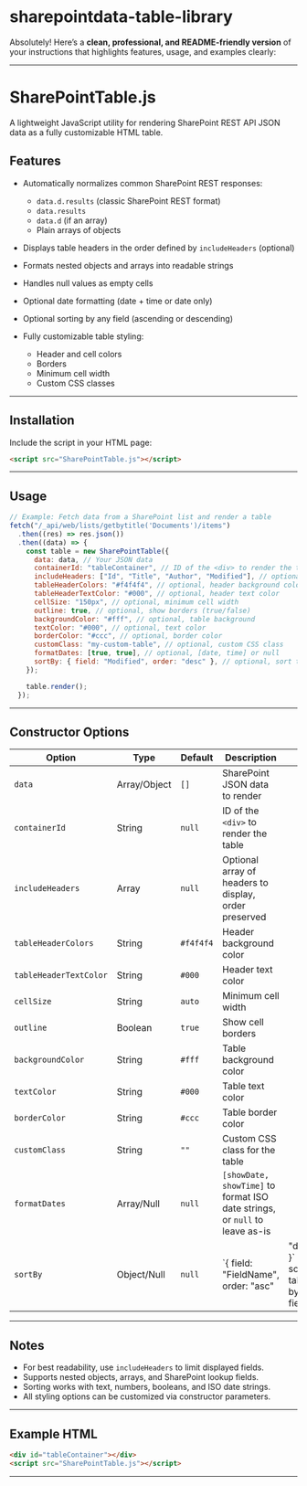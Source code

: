 # sharepointdata-table-library

Absolutely! Here’s a **clean, professional, and README-friendly version** of your instructions that highlights features, usage, and examples clearly:

---

# SharePointTable.js

A lightweight JavaScript utility for rendering SharePoint REST API JSON data as a fully customizable HTML table.

## Features

- Automatically normalizes common SharePoint REST responses:

  - `data.d.results` (classic SharePoint REST format)
  - `data.results`
  - `data.d` (if an array)
  - Plain arrays of objects

- Displays table headers in the order defined by `includeHeaders` (optional)
- Formats nested objects and arrays into readable strings
- Handles null values as empty cells
- Optional date formatting (date + time or date only)
- Optional sorting by any field (ascending or descending)
- Fully customizable table styling:

  - Header and cell colors
  - Borders
  - Minimum cell width
  - Custom CSS classes

---

## Installation

Include the script in your HTML page:

```html
<script src="SharePointTable.js"></script>
```

---

## Usage

```javascript
// Example: Fetch data from a SharePoint list and render a table
fetch("/_api/web/lists/getbytitle('Documents')/items")
  .then((res) => res.json())
  .then((data) => {
    const table = new SharePointTable({
      data: data, // Your JSON data
      containerId: "tableContainer", // ID of the <div> to render the table
      includeHeaders: ["Id", "Title", "Author", "Modified"], // optional, specify header order
      tableHeaderColors: "#f4f4f4", // optional, header background color
      tableHeaderTextColor: "#000", // optional, header text color
      cellSize: "150px", // optional, minimum cell width
      outline: true, // optional, show borders (true/false)
      backgroundColor: "#fff", // optional, table background
      textColor: "#000", // optional, text color
      borderColor: "#ccc", // optional, border color
      customClass: "my-custom-table", // optional, custom CSS class
      formatDates: [true, true], // optional, [date, time] or null
      sortBy: { field: "Modified", order: "desc" }, // optional, sort table by a field
    });

    table.render();
  });
```

---

## Constructor Options

| Option                 | Type         | Default   | Description                                                                 |                                   |
| ---------------------- | ------------ | --------- | --------------------------------------------------------------------------- | --------------------------------- |
| `data`                 | Array/Object | `[]`      | SharePoint JSON data to render                                              |                                   |
| `containerId`          | String       | `null`    | ID of the `<div>` to render the table                                       |                                   |
| `includeHeaders`       | Array        | `null`    | Optional array of headers to display, order preserved                       |                                   |
| `tableHeaderColors`    | String       | `#f4f4f4` | Header background color                                                     |                                   |
| `tableHeaderTextColor` | String       | `#000`    | Header text color                                                           |                                   |
| `cellSize`             | String       | `auto`    | Minimum cell width                                                          |                                   |
| `outline`              | Boolean      | `true`    | Show cell borders                                                           |                                   |
| `backgroundColor`      | String       | `#fff`    | Table background color                                                      |                                   |
| `textColor`            | String       | `#000`    | Table text color                                                            |                                   |
| `borderColor`          | String       | `#ccc`    | Table border color                                                          |                                   |
| `customClass`          | String       | `""`      | Custom CSS class for the table                                              |                                   |
| `formatDates`          | Array/Null   | `null`    | `[showDate, showTime]` to format ISO date strings, or `null` to leave as-is |                                   |
| `sortBy`               | Object/Null  | `null`    | \`{ field: "FieldName", order: "asc"                                        | "desc" }\` to sort table by field |

---

## Notes

- For best readability, use `includeHeaders` to limit displayed fields.
- Supports nested objects, arrays, and SharePoint lookup fields.
- Sorting works with text, numbers, booleans, and ISO date strings.
- All styling options can be customized via constructor parameters.

---

## Example HTML

```html
<div id="tableContainer"></div>
<script src="SharePointTable.js"></script>
```

---
